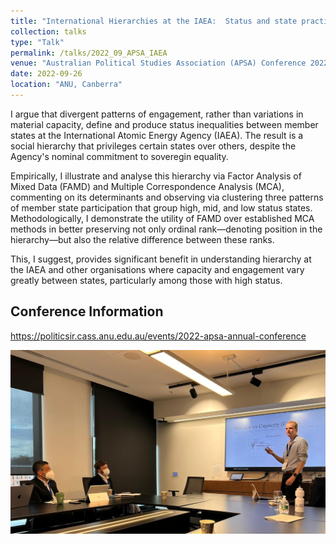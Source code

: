 ```yaml
---
title: "International Hierarchies at the IAEA:  Status and state practice"
collection: talks
type: "Talk"
permalink: /talks/2022_09_APSA_IAEA
venue: "Australian Political Studies Association (APSA) Conference 2022"
date: 2022-09-26
location: "ANU, Canberra"
---
```


I argue that divergent patterns of engagement, rather than variations in material capacity, define and produce status inequalities between member states at the International Atomic Energy Agency (IAEA). The result is a social hierarchy that privileges certain states over others, despite the Agency's nominal commitment to soveregin equality.

Empirically, I illustrate and analyse this hierarchy via Factor Analysis of Mixed Data (FAMD) and Multiple Correspondence Analysis (MCA), commenting on its determinants and observing via clustering three patterns of member state participation that group high, mid, and low status states. Methodologically, I demonstrate the utility of FAMD over established MCA methods in better preserving not only ordinal rank—denoting position in the hierarchy—but also the relative difference between these ranks. 
  
This, I suggest, provides significant benefit in understanding hierarchy at the IAEA and other organisations where capacity and engagement vary greatly between states, particularly among those with high status.

## Conference Information
https://politicsir.cass.anu.edu.au/events/2022-apsa-annual-conference

![International Relations Stream #3, Monday September 26 2022](/images/APSA_2022_09_Talk_Image.png)
